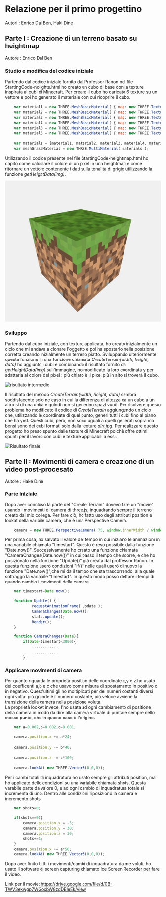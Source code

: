 # Relazione per il primo progettino
Autori : Enrico Dal Ben, Haki Dine

## Parte I : Creazione di un terreno basato su heightmap
Autore : Enrico Dal Ben

### Studio e modifica del codice iniziale
Partendo dal codice iniziale fornito dal Professor Ranon nel file StartingCode-nolights.html ho creato un cubo di base con la texture inspirata ai cubi di Minecraft.
Per creare il cubo ho caricato 6 texture su un vettore e poi ho generato il materiale con cui ricoprire il cubo.
```javascript
  	var material1 = new THREE.MeshBasicMaterial( { map: new THREE.TextureLoader().load('textures/border.jpg') } );
	var material2 = new THREE.MeshBasicMaterial( { map: new THREE.TextureLoader().load('textures/border.jpg') } );
	var material3 = new THREE.MeshBasicMaterial( { map: new THREE.TextureLoader().load('textures/grass.jpg') } );
	var material4 = new THREE.MeshBasicMaterial( { map: new THREE.TextureLoader().load('textures/dirt.jpg') } );
	var material5 = new THREE.MeshBasicMaterial( { map: new THREE.TextureLoader().load('textures/border.jpg') } );
	var material6 = new THREE.MeshBasicMaterial( { map: new THREE.TextureLoader().load('textures/border.jpg') } );
  
	var materials = [material1, material2, material3, material4, material5, material6];
	var meshGrassMaterial = new THREE.MultiMaterial( materials );
```
Utilizzando il codice presente nel file StartingCode-heightmap.html ho capito come calcolare il colore di un pixel in una heightmap e come ritornare un vettore contenente i dati sulla tonalità di grigio utilizzando la funzione *getHeightData(img)*.

![Cubo iniziale](textures/cubo.jpg)

### Sviluppo
Partendo dal cubo iniziale, con texture applicata, ho creato inizialmente un ciclo che mi andava a clonare l'oggetto e poi ha spostarlo nella posizione corretta creando inizialmente un terreno piatto.
Sviluppando ulteriormente questa funzione in una funzione chiamata *CreateTerrain(width, height, data)* ho aggiunto i cubi e combinando il risultato fornito da *getHeightData(img)* sull'immagine, ho modificato la loro coordinata y per adattarla al colore del pixel : più chiaro è il pixel più in alto si troverà il cubo.

![risultato intermedio](textures/complete.jpg)

Il risultato del metodo *CreateTerrain(width, height, data)* sembra soddisfacente solo ne caso in cui la differenza di altezza da un cubo a un altro si di una unità e quindi non si generino spazi vuoti.
Per risolvere questo problema ho modificato il codice di *CreateTerrain* aggiungendo un ciclo che, utilizzando le coordinate di quel punto, generi tutti i cubi fino al piano che ha y=0.
Questi cubi, però, non sono uguali a quelli generati sopra ma bensi sono dei cubi formati solo dalla texture *dirt.jpg*.
Per realizzare questo progetto ho preso spunto dalle texture di Minecraft poichè offre ottimi spunti per il lavoro con cubi e texture applicabili a essi.

![Risultato finale](textures/complete.jpg)

## Parte II : Movimenti di camera e creazione di un video post-procesato
Autore : Hake Dine


### Parte iniziale 
Dopo aver concluso la parte del "Create Terrain" dovevo fare un "movie" usando i movimenti di camera di three.js, inquadrando sempre il terreno creato dal mio collega. Per fare ciò, ho fatto uso degli attributi position e lookat della varibile camera, che è una Perspective Camera.
  
```javascript
  	camera = new THREE.PerspectiveCamera( 75, window.innerWidth / window.innerHeight, 0.1, 1000 );
```
Per prima cosa, ho salvato il valore del tempo in cui iniziano le animazioni in una variabile chiamata "timestart". Questo è reso possibile dalla funzione "Date.now()". Successivamente ho creato una funzione chiamata "CameraChanges(Date.now())" in cui passo il tempo che scorre, e che ho posizionato nella funzione 
"Update()" già creata dal proffessor Ranon. In questa funzione userò condizioni "if()" nelle quali userò di nuovo la funzione "Date.now()",che mi da il tempo che sta trascorrendo, alla quale sottraggo la variabile "timestart". In questo modo  posso dettare i tempi di quando cambio i movimenti della camera

```javascript
	var timestart=Date.now();
```	
```javascript	
	function Update() {
			requestAnimationFrame( Update );
			CameraChanges(Date.now());
			stats.update();
			Render();
	}
```
```javascript	
	function CameraChanges(Date){
		if(Date-timestart<3000){
			............
			............
		}
```

### Applicare movimenti di camera

Per quanto riguarda le proprietà position delle coordinate x,y e z ho usato dei coefficenti a,b e c che usavo come misura di spostamento in positivo o in negativo. 
Quest'ultimi gli ho moltiplicati per dei numeri costanti diversi ogni volta: più grande è il numero costante, più veloce avviene la transizione della camera nella posizione voluta.  
La proprietà lookAt invece, l'ho usata ad ogni cambiamento di positione della camera in modo da dire alla camera virtuale di puntare sempre nello stesso punto, che in questo caso è l'origine.
 
```javascript
	var a=0.002,b=0.002,c=0.001;
```	
```javascript	
	camera.position.x += a*24;
	
	camera.position.y -= b*40;
	
	camera.position.z -= c*100;
	
	camera.lookAt( new THREE.Vector3(0,0,0));
```

Per i cambi totali di inquadratura ho usato sempre gli attributi position, ma ho applicato delle condizioni su una variabile chiamata shots. Questa varabile parte da valore 0, e ad
ogni cambio di inquadratura totale si incrementa di uno. Dentro alle condizioni riposiziono la camera e incremento shots. 
 
```javascript
	var shots=0;
```	
```javascript	
	if(shots==0){
		camera.position.x = -5;
		camera.position.y = 30;
		camera.position.z = 30;
		shots+=1;		
	}	
	camera.position.x += a*50;
	camera.lookAt( new THREE.Vector3(0,0,0));
```

Dopo aver finito tutti i movimenti/cambi di inquadratura da me voluti, ho usato il software di screen capturing chiamato Ice Screen Recorder per fare il video.

Link per il movie: https://drive.google.com/file/d/0B-TWV3ekwgp7WGoxbW8zdDBleEk/view
